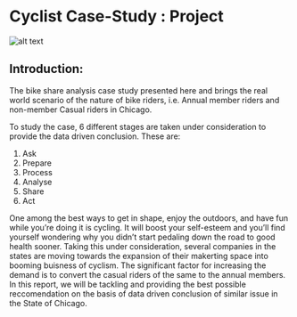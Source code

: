 # Cyclist Case-Study : Project

![alt text](https://c.tenor.com/Qc90hq71WI4AAAAd/cycling-bicycle.gif)

## Introduction: 
The bike share analysis case study presented here and brings the real world scenario of the nature of bike riders, i.e. Annual member riders and non-member Casual riders in Chicago.

To study the case, 6 different stages are taken under consideration to provide the data driven conclusion. These are:

1. Ask
2. Prepare
3. Process
4. Analyse
5. Share
6. Act

One among the best ways to get in shape, enjoy the outdoors, and have fun while you’re doing it is cycling. It will boost your self-esteem and you’ll find yourself wondering why you didn’t start pedaling down the road to good health sooner. Taking this under consideration, several companies in the states are moving towards the expansion of their makerting space into booming buisness of cyclism. The significant factor for increasing the demand is to convert the casual riders of the same to the annual members. In this report, we will be tackling and providing the best possible reccomendation on the basis of data driven conclusion of similar issue in the State of Chicago.
